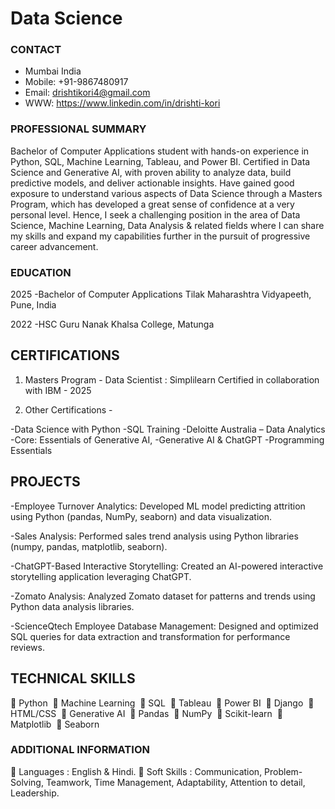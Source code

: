 # Data Science

### CONTACT

- Mumbai India
- Mobile: +91-9867480917
- Email: drishtikori4@gmail.com
- WWW: https://www.linkedin.com/in/drishti-kori

### PROFESSIONAL SUMMARY

Bachelor of Computer Applications student with hands-on experience in
Python, SQL, Machine Learning, Tableau, and Power BI. Certified in Data
Science and Generative AI, with proven ability to analyze data, build predictive
models, and deliver actionable insights. Have gained good exposure to
understand various aspects of Data Science through a Masters Program, which
has developed a great sense of confidence at a very personal level. Hence, I seek
a challenging position in the area of Data Science, Machine Learning, Data
Analysis & related fields where I can share my skills and expand my capabilities
further in the pursuit of progressive career advancement.

### EDUCATION

2025
-Bachelor of Computer Applications
Tilak Maharashtra Vidyapeeth, Pune,
India

2022
-HSC
Guru Nanak Khalsa College, Matunga

## CERTIFICATIONS

1. Masters Program - Data Scientist :
Simplilearn Certified in collaboration
with IBM - 2025

2. Other Certifications -
   
-Data Science with Python
-SQL Training
-Deloitte Australia – Data Analytics
-Core: Essentials of Generative AI,
-Generative AI & ChatGPT
-Programming Essentials

## PROJECTS

-Employee Turnover Analytics: Developed ML model predicting attrition using
Python (pandas, NumPy, seaborn) and data visualization.

-Sales Analysis: Performed sales trend analysis using Python libraries (numpy,
pandas, matplotlib, seaborn).

-ChatGPT-Based Interactive Storytelling: Created an AI-powered interactive
storytelling application leveraging ChatGPT.

-Zomato Analysis: Analyzed Zomato dataset for patterns and trends using
Python data analysis libraries.

-ScienceQtech Employee Database Management: Designed and optimized
SQL queries for data extraction and transformation for performance reviews.

## TECHNICAL SKILLS

 Python   Machine Learning 
 SQL   Tableau 
 Power BI   Django 
 HTML/CSS   Generative AI 
 Pandas   NumPy 
 Scikit-learn   Matplotlib 
 Seaborn

### ADDITIONAL INFORMATION

 Languages : English & Hindi.
 Soft Skills : Communication, Problem-Solving, Teamwork, Time
Management, Adaptability, Attention to detail, Leadership.
